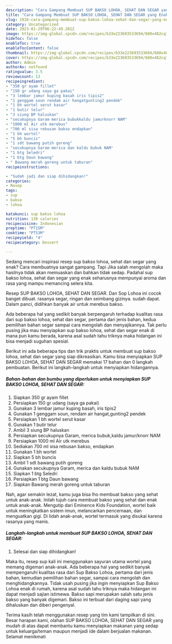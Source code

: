 ```yaml
---
description: "Cara Gampang Membuat SUP BAKSO LOHOA, SEHAT DAN SEGAR yang Enak Banget "
title: "Cara Gampang Membuat SUP BAKSO LOHOA, SEHAT DAN SEGAR yang Enak Banget "
slug: 1916-cara-gampang-membuat-sup-bakso-lohoa-sehat-dan-segar-yang-enak-banget
category: Uncategorized
date: 2023-01-29T06:22:49.201Z
image: https://img-global.cpcdn.com/recipes/b33e223693533694/680x482cq70/sup-bakso-lohoa-sehat-dan-segar-foto-resep-utama.jpg
hideToc: false
enableToc: true
enableTocContent: false
thumbnail: https://img-global.cpcdn.com/recipes/b33e223693533694/680x482cq70/sup-bakso-lohoa-sehat-dan-segar-foto-resep-utama.jpg
cover: https://img-global.cpcdn.com/recipes/b33e223693533694/680x482cq70/sup-bakso-lohoa-sehat-dan-segar-foto-resep-utama.jpg
author: Admin
authorAv: notfound
ratingvalue: 3.5
reviewcount: 13
recipeingredient:
- "350 gr ayam fillet"
- "150 gr udang saya ga pakai"
- "3 lembar jamur kuping basah iris tipis2"
- "1 genggam soun rendam air hangatgunting2 pendek"
- "1 bh wortel serut kasar"
- "1 butir telur"
- "3 siung BP haluskan"
- "secukupnya Garam merica bubukkaldu jamurknorr NAM"
- "1000 ml Air utk merebus"
- "700 ml sisa rebusan bakso endapkan"
- "1 bh wortel"
- "5 bh buncis"
- "1 sdt bawang putih goreng"
- "secukupnya Garam merica dan kaldu bubuk NAM"
- "1 btg Seledri"
- "1 btg Daun bawang"
- " Bawang merah goreng untuk taburan"
recipeinstructions:

- "Sudah jadi dan siap dihidangkan!"
categories:
- Resep
tags:
- sup
- bakso
- lohoa

katakunci: sup bakso lohoa 
nutrition: 139 calories
recipecuisine: Indonesian
preptime: "PT15M"
cooktime: "PT53M"
recipeyield: "4"
recipecategory: Dessert

---
```



Sedang mencari inspirasi resep sup bakso lohoa, sehat dan segar yang enak? Cara membuatnya sangat gampang. Tapi Jika salah mengolah maka hasilnya tidak akan memuaskan dan bahkan tidak sedap. Padahal sup bakso lohoa, sehat dan segar yang enak seharusnya mempunyai aroma dan rasa yang mampu memancing selera kita.


Resep SUP BAKSO LOHOA, SEHAT DAN SEGAR. Dan Sop Lohoa ini cocok banget dibuat. rasanya segar, ringan dan seimbang gizinya. sudah dapat. Dalam panci, didihkan banyak air untuk merebus bakso.

Ada beberapa hal yang sedikit banyak berpengaruh terhadap kualitas rasa dari sup bakso lohoa, sehat dan segar, pertama dari jenis bahan, kedua pemilihan bahan segar sampai cara mengolah dan menyajikannya. Tak perlu pusing jika mau menyiapkan sup bakso lohoa, sehat dan segar enak di mana pun kamu berada, karena asal sudah tahu triknya maka hidangan ini bisa menjadi suguhan spesial.


Berikut ini ada beberapa tips dan trik praktis untuk membuat sup bakso lohoa, sehat dan segar yang siap dikreasikan. Kamu bisa menyiapkan SUP BAKSO LOHOA, SEHAT DAN SEGAR memakai 17 bahan dan 0 langkah pembuatan. Berikut ini langkah-langkah untuk menyiapkan hidangannya.

<!--inarticleads1-->

##### Bahan-bahan dan bumbu yang diperlukan untuk menyiapkan SUP BAKSO LOHOA, SEHAT DAN SEGAR:

1. Siapkan 350 gr ayam fillet
1. Persiapkan 150 gr udang (saya ga pakai)
1. Gunakan 3 lembar jamur kuping basah, iris tipis2
1. Gunakan 1 genggam soun, rendam air hangat,gunting2 pendek
1. Persiapkan 1 bh wortel serut kasar
1. Gunakan 1 butir telur
1. Ambil 3 siung BP haluskan
1. Persiapkan secukupnya Garam, merica bubuk,kaldu jamur/knorr NAM
1. Persiapkan 1000 ml Air utk merebus
1. Sediakan 700 ml sisa rebusan bakso, endapkan
1. Gunakan 1 bh wortel
1. Siapkan 5 bh buncis
1. Ambil 1 sdt bawang putih goreng
1. Gunakan secukupnya Garam, merica dan kaldu bubuk NAM
1. Siapkan 1 btg Seledri
1. Persiapkan 1 btg Daun bawang
1. Siapkan  Bawang merah goreng untuk taburan


Nah, agar semakin lezat, kamu juga bisa lho membuat bakso yang sehat untuk anak-anak. Inilah tujuh cara membuat bakso yang sehat dan enak untuk anak-anak. Mengutip dari Eminence Kids Foundation, wortel baik untuk meningkatkan sistem imun, melancarkan pencernaan, dan menguatkan gigi. Di lidah anak-anak, wortel termasuk yang disukai karena rasanya yang manis. 

<!--inarticleads2-->

##### Langkah-langkah untuk membuat SUP BAKSO LOHOA, SEHAT DAN SEGAR:


1. Selesai dan siap dihidangkan!

Maka itu, resep sup kali ini menggunakan sayuran utama wortel yang memang digemari anak-anak. Ada beberapa hal yang sedikit banyak mempengaruhi kualitas rasa dari Sup Bakso Lohoa, pertama dari jenis bahan, kemudian pemilihan bahan segar, sampai cara mengolah dan menghidangkannya. Tidak usah pusing jika ingin menyiapkan Sup Bakso Lohoa enak di rumah, karena asal sudah tahu triknya maka hidangan ini dapat menjadi sajian istimewa. Bakso sapi merupakan salah satu jenis bakso yang banyak digemari. Bakso ini terbuat dari daging sapi yang dihaluskan dan diberi pengenyal. 

Terima kasih telah menggunakan resep yang tim kami tampilkan di sini. Besar harapan kami, olahan SUP BAKSO LOHOA, SEHAT DAN SEGAR yang mudah di atas dapat membantu kamu menyiapkan makanan yang sedap untuk keluarga/teman maupun menjadi ide dalam berjualan makanan. Selamat menikmati
